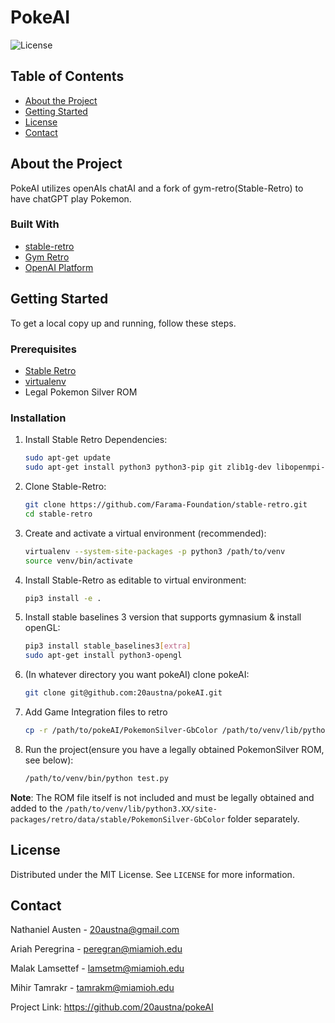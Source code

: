 # PokeAI

![License](https://img.shields.io/badge/license-MIT-blue)

## Table of Contents
- [About the Project](#about-the-project)
- [Getting Started](#getting-started)
- [License](#license)
- [Contact](#contact)

## About the Project

PokeAI utilizes openAIs chatAI and a fork of gym-retro(Stable-Retro) to have chatGPT play Pokemon. 

### Built With
- [stable-retro](https://github.com/Farama-Foundation/stable-retro)
- [Gym Retro](https://github.com/openai/retro.git)
- [OpenAI Platform](https://platform.openai.com/docs/api-reference/introduction)

## Getting Started

To get a local copy up and running, follow these steps.

### Prerequisites
- [Stable Retro](https://github.com/Farama-Foundation/stable-retro)
- [virtualenv](https://virtualenv.pypa.io/en/latest/installation.html)
- Legal Pokemon Silver ROM

### Installation
1. Install Stable Retro Dependencies: 
   ```bash
   sudo apt-get update
   sudo apt-get install python3 python3-pip git zlib1g-dev libopenmpi-dev ffmpeg
   ```
2. Clone Stable-Retro:
   ```bash
   git clone https://github.com/Farama-Foundation/stable-retro.git
   cd stable-retro
   ```
3. Create and activate a virtual environment (recommended):
   ```bash
   virtualenv --system-site-packages -p python3 /path/to/venv
   source venv/bin/activate 
   ```
4. Install Stable-Retro as editable to virtual environment:
   ```bash
   pip3 install -e .
   ```
5. Install stable baselines 3 version that supports gymnasium & install openGL:
   ```bash
   pip3 install stable_baselines3[extra]
   sudo apt-get install python3-opengl
   ```
6. (In whatever directory you want pokeAI) clone pokeAI:
   ```bash
   git clone git@github.com:20austna/pokeAI.git
   ```
7. Add Game Integration files to retro
   ```bash
   cp -r /path/to/pokeAI/PokemonSilver-GbColor /path/to/venv/lib/python3.XX/site-packages/retro/data/stable/PokemonSilver-GbColor
   ```
8. Run the project(ensure you have a legally obtained PokemonSilver ROM, see below):
   ```bash
   /path/to/venv/bin/python test.py
   ```

**Note**: The ROM file itself is not included and must be legally obtained and added to the `/path/to/venv/lib/python3.XX/site-packages/retro/data/stable/PokemonSilver-GbColor` folder separately.


## License

Distributed under the MIT License. See `LICENSE` for more information.

## Contact

Nathaniel Austen - 20austna@gmail.com

Ariah Peregrina - peregran@miamioh.edu

Malak Lamsettef - lamsetm@miamioh.edu

Mihir Tamrakr - tamrakm@miamioh.edu

Project Link: https://github.com/20austna/pokeAI
